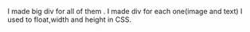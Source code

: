 I made big div  for all of them .
I made div for each one(image and text)
I used to float,width and height in CSS.
